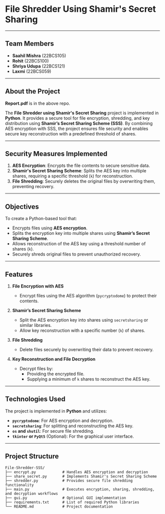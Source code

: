 # File Shredder Using Shamir's Secret Sharing


---

## Team Members
- **Saahil Mishra** (22BCS105)
- **Rohit** (22BCS100)
- **Shriya Udupa** (22BCS121)
- **Laxmi** (22BCS059)

---

## About the Project
**Report.pdf** is in the above repo.

The **File Shredder using Shamir's Secret Sharing** project is implemented in **Python**. It provides a secure tool for file encryption, shredding, and key distribution using **Shamir’s Secret Sharing Scheme (SSS)**. By combining AES encryption with SSS, the project ensures file security and enables secure key reconstruction with a predefined threshold of shares.

---

## Security Measures Implemented
1. **AES Encryption**: Encrypts the file contents to secure sensitive data.
2. **Shamir's Secret Sharing Scheme**: Splits the AES key into multiple shares, requiring a specific threshold (`k`) for reconstruction.
3. **File Shredding**: Securely deletes the original files by overwriting them, preventing recovery.

---

## Objectives
To create a Python-based tool that:
- Encrypts files using **AES encryption**.
- Splits the encryption key into multiple shares using **Shamir’s Secret Sharing Scheme**.
- Allows reconstruction of the AES key using a threshold number of shares (`k`).
- Securely shreds original files to prevent unauthorized recovery.

---

## Features
1. **File Encryption with AES**
   - Encrypt files using the AES algorithm (`pycryptodome`) to protect their contents.

2. **Shamir’s Secret Sharing Scheme**
   - Split the AES encryption key into shares using `secretsharing` or similar libraries.
   - Allow key reconstruction with a specific number (`k`) of shares.

3. **File Shredding**
   - Delete files securely by overwriting their data to prevent recovery.

4. **Key Reconstruction and File Decryption**
   - Decrypt files by:
     - Providing the encrypted file.
     - Supplying a minimum of `k` shares to reconstruct the AES key.

---

## Technologies Used
The project is implemented in **Python** and utilizes:
- **`pycryptodome`**: For AES encryption and decryption.
- **`secretsharing`**: For splitting and reconstructing the AES key.
- **`os` and `shutil`**: For secure file shredding.
- **`tkinter` or `PyQt5`** (Optional): For the graphical user interface.

---

## Project Structure
```plaintext
File-Shredder-SSS/
├── encrypt.py            # Handles AES encryption and decryption
├── share_secret.py       # Implements Shamir's Secret Sharing Scheme
├── shredder.py           # Provides secure file shredding functionality
├── main.py               # Executes encryption, sharing, shredding, and decryption workflows
├── gui.py                # Optional GUI implementation
├── requirements.txt      # List of required Python libraries
└── README.md             # Project documentation
